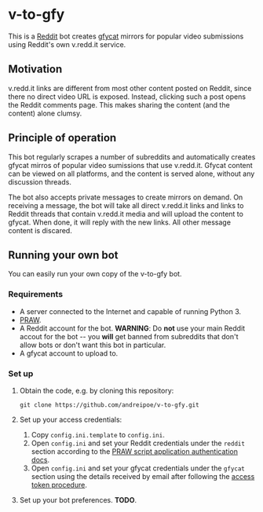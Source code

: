 # v-to-gfy

This is a [Reddit](https://reddit.com) bot creates [gfycat](https://gfycat.com/) mirrors for popular video submissions using Reddit's own v.redd.it service.

## Motivation 

v.redd.it links are different from most other content posted on Reddit, since there no direct video URL is exposed. Instead, clicking such a post opens the Reddit comments page. This makes sharing the content (and the content) alone clumsy. 

## Principle of operation

This bot regularly scrapes a number of subreddits and automatically creates gfycat mirros of popular video sumissions that use v.redd.it. Gfycat content can be viewed on all platforms, and the content is served alone, without any discussion threads.

The bot also accepts private messages to create mirrors on demand. On receiving a message, the bot will take all direct v.redd.it links and links to Reddit threads that contain v.redd.it media and will upload the content to gfycat. When done, it will reply with the new links. All other message content is discared.

## Running your own bot

You can easily run your own copy of the v-to-gfy bot.

### Requirements 

* A server connected to the Internet and capable of running Python 3.
* [PRAW](http://praw.readthedocs.io/en/latest/getting_started/installation.html).
* A Reddit account for the bot. **WARNING**: Do **not** use your main Reddit accout for the bot -- you **will** get banned from subreddits that don't allow bots or don't want this bot in particular.
* A gfycat account to upload to.

### Set up

1. Obtain the code, e.g. by cloning this repository:

    ```
    git clone https://github.com/andreipoe/v-to-gfy.git
    ```

2. Set up your access credentials: 
   1. Copy `config.ini.template` to `config.ini`.
   2. Open `config.ini` and set your Reddit credentials under the `reddit` section according to the [PRAW script application authentication docs](http://praw.readthedocs.io/en/latest/getting_started/authentication.html).
   3. Open `config.ini` and set your gfycat credentials under the `gfycat` section using the details received by email after following the [access token procedure](https://developers.gfycat.com/api/#quick-start).
3. Set up your bot preferences. **TODO**.

